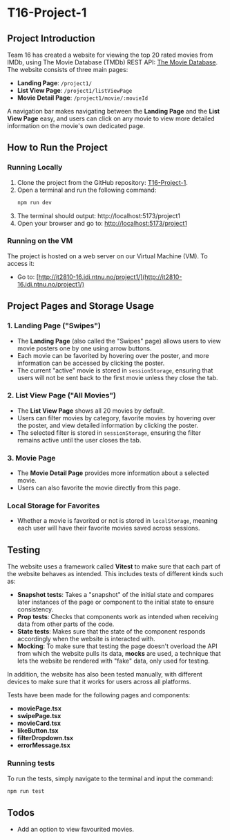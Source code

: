 # T16-Project-1

## Project Introduction
Team 16 has created a website for viewing the top 20 rated movies from IMDb, using The Movie Database (TMDb) REST API: [The Movie Database](https://www.themoviedb.org/). The website consists of three main pages:
- **Landing Page**: `/project1/`
- **List View Page**: `/project1/listViewPage`
- **Movie Detail Page**: `/project1/movie/:movieId`

A navigation bar makes navigating between the **Landing Page** and the **List View Page** easy, and users can click on any movie to view more detailed information on the movie's own dedicated page. 

## How to Run the Project

### Running Locally
1. Clone the project from the GitHub repository: [T16-Project-1](https://git.ntnu.no/IT2810-H24/T16-Project-1/tree/main).
2. Open a terminal and run the following command:
    ```sh
    npm run dev
    ```
3. The terminal should output: http://localhost:5173/project1
4. Open your browser and go to: [http://localhost:5173/project1](http://localhost:5173/project1)

### Running on the VM
The project is hosted on a web server on our Virtual Machine (VM). To access it:
- Go to: [http://it2810-16.idi.ntnu.no/project1/](http://it2810-16.idi.ntnu.no/project1/)

## Project Pages and Storage Usage

### 1. Landing Page ("Swipes")
- The **Landing Page** (also called the "Swipes" page) allows users to view movie posters one by one using arrow buttons.
- Each movie can be favorited by hovering over the poster, and more information can be accessed by clicking the poster.
- The current "active" movie is stored in `sessionStorage`, ensuring that users will not be sent back to the first movie unless they close the tab.

### 2. List View Page ("All Movies")
- The **List View Page** shows all 20 movies by default.
- Users can filter movies by category, favorite movies by hovering over the poster, and view detailed information by clicking the poster.
- The selected filter is stored in `sessionStorage`, ensuring the filter remains active until the user closes the tab.

### 3. Movie Page
- The **Movie Detail Page** provides more information about a selected movie.
- Users can also favorite the movie directly from this page.

### Local Storage for Favorites
- Whether a movie is favorited or not is stored in `localStorage`, meaning each user will have their favorite movies saved across sessions.

## Testing
The website uses a framework called **Vitest** to make sure that each part of the website behaves as intended. This includes tests of different kinds such as:
- **Snapshot tests**: Takes a "snapshot" of the initial state and compares later instances of the page or component to the initial state to ensure consistency. 
- **Prop tests**: Checks that components work as intended when receiving data from other parts of the code.
- **State tests**: Makes sure that the state of the component responds accordingly when the website is interacted with.
- **Mocking**: To make sure that testing the page doesn't overload the API from which the website pulls its data, **mocks** are used, a technique that lets the website be rendered with "fake" data, only used for testing.

In addition, the website has also been tested manually, with different devices to make sure that it works for users across all platforms. 

Tests have been made for the following pages and components:
- **moviePage.tsx**
- **swipePage.tsx**
- **movieCard.tsx**
- **likeButton.tsx**
- **filterDropdown.tsx**
- **errorMessage.tsx**

### Running tests
To run the tests, simply navigate to the terminal and input the command:
```sh
npm run test
```

## Todos
- Add an option to view favourited movies.